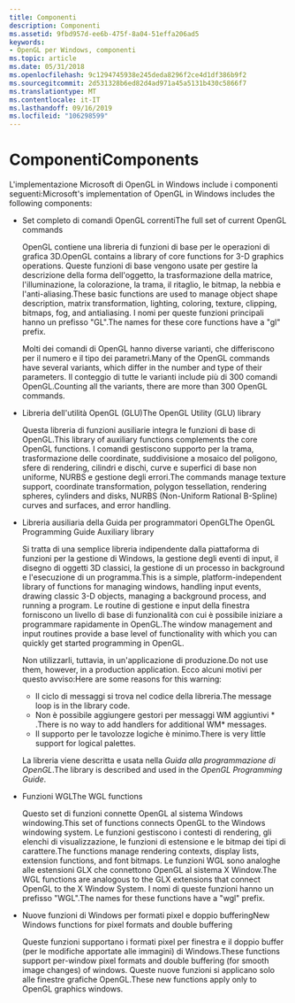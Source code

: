 ```yaml
---
title: Componenti
description: Componenti
ms.assetid: 9fbd957d-ee6b-475f-8a04-51effa206ad5
keywords:
- OpenGL per Windows, componenti
ms.topic: article
ms.date: 05/31/2018
ms.openlocfilehash: 9c1294745938e245deda8296f2ce4d1df386b9f2
ms.sourcegitcommit: 2d531328b6ed82d4ad971a45a5131b430c5866f7
ms.translationtype: MT
ms.contentlocale: it-IT
ms.lasthandoff: 09/16/2019
ms.locfileid: "106298599"
---
```

# <a name="components"></a><span data-ttu-id="9da1c-104">Componenti</span><span class="sxs-lookup"><span data-stu-id="9da1c-104">Components</span></span>

<span data-ttu-id="9da1c-105">L'implementazione Microsoft di OpenGL in Windows include i componenti seguenti:</span><span class="sxs-lookup"><span data-stu-id="9da1c-105">Microsoft's implementation of OpenGL in Windows includes the following components:</span></span>

-   <span data-ttu-id="9da1c-106">Set completo di comandi OpenGL correnti</span><span class="sxs-lookup"><span data-stu-id="9da1c-106">The full set of current OpenGL commands</span></span>

    <span data-ttu-id="9da1c-107">OpenGL contiene una libreria di funzioni di base per le operazioni di grafica 3D.</span><span class="sxs-lookup"><span data-stu-id="9da1c-107">OpenGL contains a library of core functions for 3-D graphics operations.</span></span> <span data-ttu-id="9da1c-108">Queste funzioni di base vengono usate per gestire la descrizione della forma dell'oggetto, la trasformazione della matrice, l'illuminazione, la colorazione, la trama, il ritaglio, le bitmap, la nebbia e l'anti-aliasing.</span><span class="sxs-lookup"><span data-stu-id="9da1c-108">These basic functions are used to manage object shape description, matrix transformation, lighting, coloring, texture, clipping, bitmaps, fog, and antialiasing.</span></span> <span data-ttu-id="9da1c-109">I nomi per queste funzioni principali hanno un prefisso "GL".</span><span class="sxs-lookup"><span data-stu-id="9da1c-109">The names for these core functions have a "gl" prefix.</span></span>

    <span data-ttu-id="9da1c-110">Molti dei comandi di OpenGL hanno diverse varianti, che differiscono per il numero e il tipo dei parametri.</span><span class="sxs-lookup"><span data-stu-id="9da1c-110">Many of the OpenGL commands have several variants, which differ in the number and type of their parameters.</span></span> <span data-ttu-id="9da1c-111">Il conteggio di tutte le varianti include più di 300 comandi OpenGL.</span><span class="sxs-lookup"><span data-stu-id="9da1c-111">Counting all the variants, there are more than 300 OpenGL commands.</span></span>

-   <span data-ttu-id="9da1c-112">Libreria dell'utilità OpenGL (GLU)</span><span class="sxs-lookup"><span data-stu-id="9da1c-112">The OpenGL Utility (GLU) library</span></span>

    <span data-ttu-id="9da1c-113">Questa libreria di funzioni ausiliarie integra le funzioni di base di OpenGL.</span><span class="sxs-lookup"><span data-stu-id="9da1c-113">This library of auxiliary functions complements the core OpenGL functions.</span></span> <span data-ttu-id="9da1c-114">I comandi gestiscono supporto per la trama, trasformazione delle coordinate, suddivisione a mosaico del poligono, sfere di rendering, cilindri e dischi, curve e superfici di base non uniforme, NURBS e gestione degli errori.</span><span class="sxs-lookup"><span data-stu-id="9da1c-114">The commands manage texture support, coordinate transformation, polygon tessellation, rendering spheres, cylinders and disks, NURBS (Non-Uniform Rational B-Spline) curves and surfaces, and error handling.</span></span>

-   <span data-ttu-id="9da1c-115">Libreria ausiliaria della Guida per programmatori OpenGL</span><span class="sxs-lookup"><span data-stu-id="9da1c-115">The OpenGL Programming Guide Auxiliary library</span></span>

    <span data-ttu-id="9da1c-116">Si tratta di una semplice libreria indipendente dalla piattaforma di funzioni per la gestione di Windows, la gestione degli eventi di input, il disegno di oggetti 3D classici, la gestione di un processo in background e l'esecuzione di un programma.</span><span class="sxs-lookup"><span data-stu-id="9da1c-116">This is a simple, platform-independent library of functions for managing windows, handling input events, drawing classic 3-D objects, managing a background process, and running a program.</span></span> <span data-ttu-id="9da1c-117">Le routine di gestione e input della finestra forniscono un livello di base di funzionalità con cui è possibile iniziare a programmare rapidamente in OpenGL.</span><span class="sxs-lookup"><span data-stu-id="9da1c-117">The window management and input routines provide a base level of functionality with which you can quickly get started programming in OpenGL.</span></span>

    <span data-ttu-id="9da1c-118">Non utilizzarli, tuttavia, in un'applicazione di produzione.</span><span class="sxs-lookup"><span data-stu-id="9da1c-118">Do not use them, however, in a production application.</span></span> <span data-ttu-id="9da1c-119">Ecco alcuni motivi per questo avviso:</span><span class="sxs-lookup"><span data-stu-id="9da1c-119">Here are some reasons for this warning:</span></span>

    -   <span data-ttu-id="9da1c-120">Il ciclo di messaggi si trova nel codice della libreria.</span><span class="sxs-lookup"><span data-stu-id="9da1c-120">The message loop is in the library code.</span></span>
    -   <span data-ttu-id="9da1c-121">Non è possibile aggiungere gestori per messaggi WM aggiuntivi \* .</span><span class="sxs-lookup"><span data-stu-id="9da1c-121">There is no way to add handlers for additional WM\* messages.</span></span>
    -   <span data-ttu-id="9da1c-122">Il supporto per le tavolozze logiche è minimo.</span><span class="sxs-lookup"><span data-stu-id="9da1c-122">There is very little support for logical palettes.</span></span>

    <span data-ttu-id="9da1c-123">La libreria viene descritta e usata nella *Guida alla programmazione di OpenGL*.</span><span class="sxs-lookup"><span data-stu-id="9da1c-123">The library is described and used in the *OpenGL Programming Guide*.</span></span>

-   <span data-ttu-id="9da1c-124">Funzioni WGL</span><span class="sxs-lookup"><span data-stu-id="9da1c-124">The WGL functions</span></span>

    <span data-ttu-id="9da1c-125">Questo set di funzioni connette OpenGL al sistema Windows windowing.</span><span class="sxs-lookup"><span data-stu-id="9da1c-125">This set of functions connects OpenGL to the Windows windowing system.</span></span> <span data-ttu-id="9da1c-126">Le funzioni gestiscono i contesti di rendering, gli elenchi di visualizzazione, le funzioni di estensione e le bitmap dei tipi di carattere.</span><span class="sxs-lookup"><span data-stu-id="9da1c-126">The functions manage rendering contexts, display lists, extension functions, and font bitmaps.</span></span> <span data-ttu-id="9da1c-127">Le funzioni WGL sono analoghe alle estensioni GLX che connettono OpenGL al sistema X Window.</span><span class="sxs-lookup"><span data-stu-id="9da1c-127">The WGL functions are analogous to the GLX extensions that connect OpenGL to the X Window System.</span></span> <span data-ttu-id="9da1c-128">I nomi di queste funzioni hanno un prefisso "WGL".</span><span class="sxs-lookup"><span data-stu-id="9da1c-128">The names for these functions have a "wgl" prefix.</span></span>

-   <span data-ttu-id="9da1c-129">Nuove funzioni di Windows per formati pixel e doppio buffering</span><span class="sxs-lookup"><span data-stu-id="9da1c-129">New Windows functions for pixel formats and double buffering</span></span>

    <span data-ttu-id="9da1c-130">Queste funzioni supportano i formati pixel per finestra e il doppio buffer (per le modifiche apportate alle immagini) di Windows.</span><span class="sxs-lookup"><span data-stu-id="9da1c-130">These functions support per-window pixel formats and double buffering (for smooth image changes) of windows.</span></span> <span data-ttu-id="9da1c-131">Queste nuove funzioni si applicano solo alle finestre grafiche OpenGL.</span><span class="sxs-lookup"><span data-stu-id="9da1c-131">These new functions apply only to OpenGL graphics windows.</span></span>

 

 




